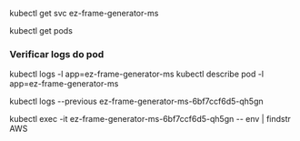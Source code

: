 kubectl get svc ez-frame-generator-ms


kubectl get pods

### Verificar logs do pod
kubectl logs -l app=ez-frame-generator-ms
kubectl describe pod -l app=ez-frame-generator-ms

kubectl logs --previous ez-frame-generator-ms-6bf7ccf6d5-qh5gn

kubectl exec -it ez-frame-generator-ms-6bf7ccf6d5-qh5gn -- env | findstr AWS